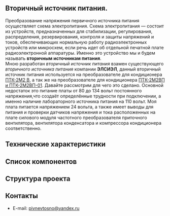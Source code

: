 
## Вторичный источник питания.  
Преобразование напряжения первичного источника питания осуществляет схема электропитания. Схема электропитания — состоит из устройств, предназначенных для стабилизации, регулирования, распределения, резервирования, контроля и защиты напряжений и токов, обеспечивающих нормальную работу радиоэлектронных устройств или микросхем, если речь идет об отдельной печатной плате радиоэлектронной аппаратуры. Именно это устройство мы и будем называть **вторичным источникам питания**.  
Мною разработан *вторичный источник питания* взамен существующего *вторичного источника питания* компании **ЭЛСИЭЛ**, данный вторичный источник питания используется на преобразователе для кондиционера [ПТК-2М2 В](http://www.lcl.su/products/transport/railway/preobrazovatel_trehfaznyy_konditsionera_ptk_2m2_v), а так же на преобразователе для кондиционера [ПТК-2М2ВП и ПТК-2М2ВП-01](http://www.lcl.su/products/transport/railway/preobrazovateli_trehfaznye_konditsionera__ptk_2m2v/). Давайте рассмотрим для чего это сделано. Основной недостаток это питание платы от 80 до 134 вольт постоянного напряжения,что создаёт определённые трудности при подключении, а именно наличие лабораторного источника питания на 110 вольт. Моя плата питается напряжением 24 вольта, а также имеет выводы для питания и проверки датчиков напряжения и тока расположенных на плате силового модуля частотного преобразователя приточного вентилятора, вентилятора конденсатора и компрессора кондиционера соответственно.

## Технические характеристики  

## Список компонентов  

## Структура проекта  

## Контакты  
+ E-mail: pivnevtosno@yandex.ru  
